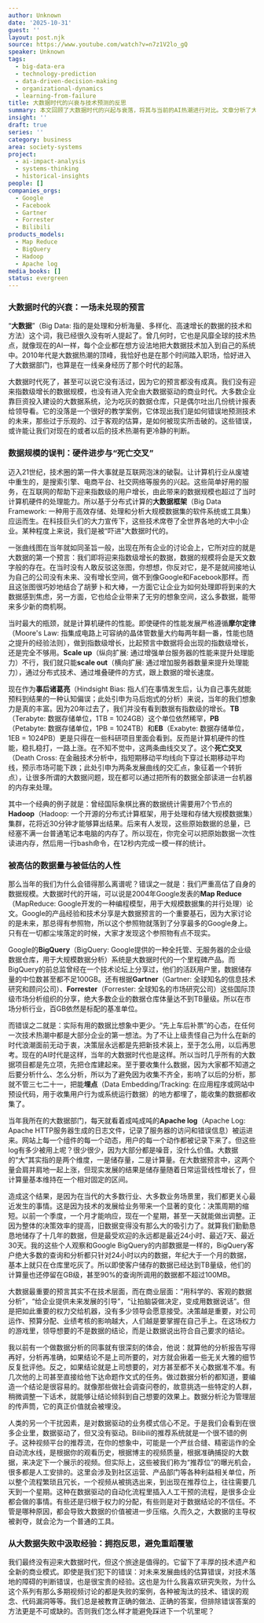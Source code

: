 ```yaml
---
author: Unknown
date: '2025-10-31'
guest: ''
layout: post.njk
source: https://www.youtube.com/watch?v=n7z1V2lo_gQ
speaker: Unknown
tags:
  - big-data-era
  - technology-prediction
  - data-driven-decision-making
  - organizational-dynamics
  - learning-from-failure
title: 大数据时代的兴衰与技术预测的反思
summary: 本文回顾了大数据时代的兴起与衰落，将其与当前的AI热潮进行对比。文章分析了大数据未能实现其预言的原因，包括对数据规模的严重高估、硬件性能的快速提升、以及人类在数据驱动决策中的干预和不信任。通过深入探讨这些失败案例，作者强调了从历史错误中学习的重要性，以期对未来的技术热潮保持更冷静和客观的判断，避免重蹈覆辙。
insight: ''
draft: true
series: ''
category: business
area: society-systems
project:
  - ai-impact-analysis
  - systems-thinking
  - historical-insights
people: []
companies_orgs:
  - Google
  - Facebook
  - Gartner
  - Forrester
  - Bilibili
products_models:
  - Map Reduce
  - BigQuery
  - Hadoop
  - Apache log
media_books: []
status: evergreen
---
```

### 大数据时代的兴衰：一场未兑现的预言

“**大数据**”（Big Data: 指的是处理和分析海量、多样化、高速增长的数据的技术和方法）这个词，我已经很久没有听人提起了。曾几何时，它也是风靡全球的技术热点，就像现在的AI一样，每个企业都在想方设法地把大数据技术加入到自己的系统中。2010年代是大数据热潮的顶峰，我恰好也是在那个时间踏入职场，恰好进入了大数据部门，也算是在一线亲身经历了那个时代的起落。

大数据时代死了，甚至可以说它没有活过，因为它的预言都没有成真。我们没有迎来指数级增长的数据规模，也没有进入完全由大数据驱动的商业时代。大多数企业靠巨资投入建设的大数据系统，沦为吃灰的数据仓库，只是偶尔吐出几份统计报表给领导看。它的没落是一个很好的教学案例，它体现出我们是如何错误地预测技术的未来，那些过于乐观的、过于客观的估算，是如何被现实所击破的。这些错误，或许能让我们对现在的或者以后的技术热潮有更冷静的判断。

### 数据规模的误判：硬件进步与“死亡交叉”

迈入21世纪，技术圈的第一件大事就是互联网泡沫的破裂。让计算机行业从废墟中重生的，是搜索引擎、电商平台、社交网络等服务的兴起。这些简单好用的服务，在互联网的帮助下迎来指数级的用户增长，由此带来的数据规模也超过了当时计算机硬件的处理能力。所以基于分布式计算的**大数据框架**（Big Data Framework: 一种用于高效存储、处理和分析大规模数据集的软件系统或工具集）应运而生。在科技巨头们的大力宣传下，这些技术席卷了全世界各地的大中小企业。某种程度上来说，我们是被“吓进”大数据时代的。

一张曲线图在当年就如同圣旨一般，出现在所有企业的讨论会上，它所对应的就是大数据的第一个预言：我们即将迎来指数级增长的数据，数据的规模将会是天文数字般的存在。在当时没有人敢反驳这张图，你想想，你反对它，是不是就间接地认为自己的公司没有未来、没有增长空间，做不到像Google和Facebook那样。而且这张图很巧妙地结合了胡萝卜和大棒，一方面它让企业为如何处理即将到来的大数据感到焦虑，另一方面，它也给企业带来了无穷的想象空间，这么多数据，能带来多少新的商机啊。

当时最大的瓶颈，就是计算机硬件的性能。即使硬件的性能发展严格遵循**摩尔定律**（Moore's Law: 指集成电路上可容纳的晶体管数量大约每两年翻一番，性能也随之提升的经验法则），做到指数级增长，比起预言中数据将会出现的指数级增长，还是完全不够用。**Scale up**（纵向扩展: 通过增强单台服务器的性能来提升处理能力）不行，我们就只能**scale out**（横向扩展: 通过增加服务器数量来提升处理能力），通过分布式技术、通过堆叠硬件的方式，跟上数据的增长速度。

现在作为**事后诸葛亮**（Hindsight Bias: 指人们在事情发生后，认为自己事先就能预料到结果的一种认知偏误；此处引申为马后炮式的分析）来说，当年的我们想象力是真的丰富。因为20年过去了，我们并没有看到数据有指数级的增长。**TB**（Terabyte: 数据存储单位，1TB = 1024GB）这个单位依然稀罕，**PB**（Petabyte: 数据存储单位，1PB = 1024TB）和**EB**（Exabyte: 数据存储单位，1EB = 1024PB）更是只得在一些科研项目里面会看到。反而是计算机硬件的性能，稳扎稳打，一路上涨。在不知不觉中，这两条曲线交叉了。这个**死亡交叉**（Death Cross: 在金融技术分析中，指短期移动平均线向下穿过长期移动平均线，预示市场可能下跌；此处引申为两条发展曲线的交汇点，象征着一个转折点），让很多所谓的大数据问题，现在都可以通过把所有的数据全部读进一台机器的内存来处理。

其中一个经典的例子就是：曾经国际象棋比赛的数据统计需要用7个节点的**Hadoop**（Hadoop: 一个开源的分布式计算框架，用于处理和存储大规模数据集）集群，花将近30分钟才能够算出结果。后来有人发现，这些原始数据的总量，已经塞不满一台普通笔记本电脑的内存了。所以现在，你完全可以把原始数据一次性读进内存，然后用一行bash命令，在12秒内完成一模一样的统计。

### 被高估的数据量与被低估的人性

那么当年的我们为什么会错得那么离谱呢？错误之一就是：我们严重高估了自身的数据规模。大数据时代的开端，可以说是2004年Google发表的**Map Reduce**（MapReduce: Google开发的一种编程模型，用于大规模数据集的并行处理）论文。Google的产品经验和技术分享是大数据预言的一个重要基石，因为大家讨论的是未来，那总得有参照物，所以这个参照物就落到了分享最多的Google身上。只有在一切都尘埃落定的时候，大家才发现这个参照物有点不现实。

Google的**BigQuery**（BigQuery: Google提供的一种全托管、无服务器的企业级数据仓库，用于大规模数据分析）系统是大数据时代的一个里程碑产品。而BigQuery的前总监曾经在一个技术论坛上分享过，他们的活跃用户里，数据储存量的中位数甚至都不足100GB。还有根据**Gartner**（Gartner: 全球知名的信息技术研究和顾问公司）、**Forrester**（Forrester: 全球知名的市场研究公司）这些国际顶级市场分析组织的分享，绝大多数企业的数据仓库体量达不到TB量级。所以在市场分析行业，百GB依然是标配的基准单位。

而错误之二就是：实际有用的数据比想象中更少。“先上车后补票”的心态，在任何一次技术热潮中都是大部分企业的第一想法。为了不让上级责怪自己为什么在新的时代浪潮面前无动于衷，决策层永远都是先把新技术装上，至于怎么用，以后再思考。现在的AI时代是这样，当年的大数据时代也是这样。所以当时几乎所有的大数据项目都是先立项，先把仓库建起来。至于要收集什么数据，因为大家都不知道之后要分析什么、怎么分析，所以为了避免因为收集不齐全，影响了以后的分析，那就不管三七二十一，把能**埋点**（Data Embedding/Tracking: 在应用程序或网站中预设代码，用于收集用户行为或系统运行数据）的地方都埋了，能收集的数据都收集了。

当年我所在的大数据部门，每天就看着成吨成吨的**Apache log**（Apache Log: Apache HTTP服务器生成的日志文件，记录了服务器的访问和错误信息）被运进来。网站上每一个组件的每一个动态，用户的每一个动作都被记录下来了。但这些log有多少被用上呢？很少很少，因为大部分都是噪音，没什么价值。大数据的“大”其实指的是两个维度，一是储存量，二是计算量。在大数据预言中，这两个量会肩并肩地一起上涨，但现实发展的结果是储存量随着日常运营线性增长了，但计算量基本维持在一个相对固定的区间。

造成这个结果，是因为在当代的大多数行业、大多数业务场景里，我们都更关心最近发生的事情。这是因为技术的发展给业务带来一个显著的变化：决策周期的缩短。以前一个季度，一个月才能响应，现在一个星期，甚至一天就能做出调整。正因为整体的决策效率的提高，旧数据变得没有那么大的吸引力了。就算我们勤勤恳恳地储存了十几年的数据，但是最受欢迎的永远都是最近24小时、最近7天、最近30天。我的这些个人观察和Google BigQuery的内部数据是一样的，BigQuery客户绝大多数的查询和分析都只针对24小时以内的数据，年纪大于一个月的数据，基本上就只在仓库里吃灰了。所以即使客户储存的数据已经达到TB量级，他们的计算量也还停留在GB级，甚至90%的查询所调用的数据都不超过100MB。

大数据最重要的预言其实不在技术层面，而在商业层面：“用科学的、客观的数据分析”，“给企业提供未来发展的引导”，“让拍脑袋做决定，变成用数据说话”。但是把如此重要的权力交给机器，没有多少领导会愿意接受。决策越是重要，对公司运作、预算分配、业绩考核的影响越大，人们越是要掌握在自己手上。在这场权力的游戏里，领导想要的不是数据的结论，而是让数据说出符合自己要求的结论。

我以前有一个做数据分析的同事就有很深刻的体会，他说：就算他的分析报告写得再好，分析再准确，如果结论不是上司所要的，对方就会揪着一些无关大雅的细节反复批评他。反之，如果结论就是上司想要的，对方甚至都不关心数据准不准。有几次他的上司甚至直接给他下达命题作文式的任务。做过数据分析的都知道，要编造一个结论是很容易的。就像那些做社会调查问卷的，故意挑选一些特定的人群，稍微调整一下话术，就能够让结论倾斜到自己想要的效果上。数据分析沦为管理层的传声筒，它的真正价值就会被埋没。

人类的另一个干扰因素，是对数据驱动的业务模式信心不足。于是我们会看到在很多企业里，数据驱动了，但又没有驱动。Bilibili的推荐系统就是一个很不错的例子。这种视频平台的推荐流，在你的想象中，可能是一个严丝合缝、精密运作的全自动流水线，是根据你的观看历史，根据博主的视频质量，根据准确捕捉的大数据，来决定下一个展示的视频。但实际上，这些被我们称为“推荐位”的曝光机会，很多都是人工安排的。这里会涉及到社区运营、产品部门等各种利益相关单位，所以整个流程繁琐且冗长，一个视频从被挑选出来，到出现在推荐位上，往往需要几天到一个星期。这种在数据驱动的自动化流程里插入人工干预的流程，是很多企业都会做的事情。有些还是归根于权力的分配，有些则是对于数据结论的不信任。不管是哪种原因，都会导致大数据的价值被进一步压缩。久而久之，大数据的主导权被剥夺，就会沦为一个普通的工具。

### 从大数据失败中汲取经验：拥抱反思，避免重蹈覆辙

我们最终没有迎来大数据时代，但这个旅途是值得的。它留下了丰厚的技术遗产和全新的商业模式。即使是我们犯下的错误：对未来发展曲线的估算错误，对技术落地的障碍的判断错误，也是很宝贵的经验。这也是为什么我喜欢研究失败，为什么这个系列有那么多期视频讨论的都是失败的案例，各种被淘汰的技术、错误的观念、代码漏洞等等。我们总是被教育正确的做法、正确的答案，但排除错误答案的方法更是不可或缺的。否则我们怎么样才能避免踩进下一个坑里呢？